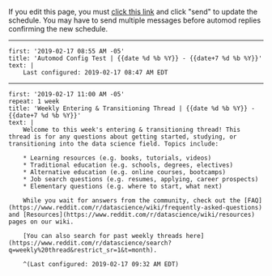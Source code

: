 If you edit this page, you must [click this link](http://www.reddit.com/message/compose/?to=AutoModerator&subject=datascience&message=schedule) and click "send" to update the schedule. You may have to send multiple messages before automod replies confirming the new schedule.

---

    first: '2019-02-17 08:55 AM -05'  
    title: 'Automod Config Test | {{date %d %b %Y}} - {{date+7 %d %b %Y}}'  
    text: |  
        Last configured: 2019-02-17 08:47 AM EDT

---

    first: '2019-02-17 11:00 AM -05'  
    repeat: 1 week  
    title: 'Weekly Entering & Transitioning Thread | {{date %d %b %Y}} - {{date+7 %d %b %Y}}'  
    text: |  
        Welcome to this week's entering & transitioning thread! This thread is for any questions about getting started, studying, or transitioning into the data science field. Topics include:

        * Learning resources (e.g. books, tutorials, videos)  
        * Traditional education (e.g. schools, degrees, electives)  
        * Alternative education (e.g. online courses, bootcamps)  
        * Job search questions (e.g. resumes, applying, career prospects)  
        * Elementary questions (e.g. where to start, what next)  

        While you wait for answers from the community, check out the [FAQ](https://www.reddit.com/r/datascience/wiki/frequently-asked-questions) and [Resources](https://www.reddit.com/r/datascience/wiki/resources) pages on our wiki.  

        [You can also search for past weekly threads here](https://www.reddit.com/r/datascience/search?q=weekly%20thread&restrict_sr=1&t=month).

        ^(Last configured: 2019-02-17 09:32 AM EDT)
